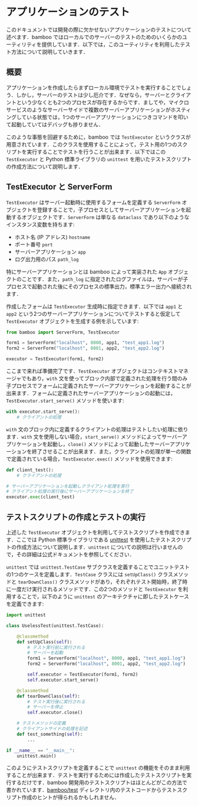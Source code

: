 # アプリケーションのテスト
このドキュメントでは開発の際に欠かせないアプリケーションのテストについて述べます．bamboo ではローカルでのサーバーのテストのためのいくらかのユーティリティを提供しています．以下では，このユーティリティを利用したテスト方法について説明していきます．

## 概要
アプリケーションを作成したらまずローカル環境でテストを実行することでしょう．しかし，サーバーのテストは少し厄介です．なぜなら，サーバーとクライアントという少なくとも2つのプロセスが存在するからです．ましてや，マイクロサービスのようなサーバーサイドで複数のサーバーアプリケーションがホスティングしている状態では，1つのサーバーアプリケーションにつきコマンドを叩いて起動していてはデバッグも捗りません．

このような事態を回避するために，bamboo では `TestExecutor` というクラスが用意されています．このクラスを使用することによって，テスト用の1つのスクリプトを実行することでテストを行うことが出来ます．以下ではこの `TestExecutor` と Python 標準ライブラリの `unittest` を用いたテストスクリプトの作成方法について説明します．

## TestExecutor と ServerForm
`TestExecutor` はサーバー起動時に使用するフォームを定義する `ServerForm` オブジェクトを登録することで，子プロセスとしてサーバーアプリケーションを起動するオブジェクトです．`ServerForm` は単なる `dataclass` であり以下のようなインスタンス変数を持ちます:

- ホスト名 (IP アドレス) `hostname`
- ポート番号 `port`
- サーバーアプリケーション `app`
- ログ出力用のパス `path_log`

特にサーバーアプリケーションとは bamboo によって実装された `App` オブジェクトのことです．また，`path_log` に指定されたログファイルは，サーバーが子プロセスで起動された後にそのプロセスの標準出力，標準エラー出力へ接続されます．

作成したフォームは `TestExecutor` 生成時に指定できます．以下では `app1` と `app2` という2つのサーバーアプリケーションについてテストすると仮定して `TestExecutor` オブジェクトを生成する例を示しています:

```python
from bamboo import ServerForm, TestExecutor

form1 = ServerForm("localhost", 8000, app1, "test_app1.log")
form2 = ServerForm("localhost", 8001, app2, "test_app2.log")

executor = TestExecutor(form1, form2)
```

ここまで来れば準備完了です．`TestExecutor` オブジェクトはコンテキストマネージャでもあり，`with` 文を使ってブロック内部で定義された処理を行う間のみ子プロセスでフォームに定義されたサーバーアプリケーションを起動することが出来ます．フォームに定義されたサーバーアプリケーションの起動には，`TestExecutor.start_serve()` メソッドを使います:

```python
with executor.start_serve():
    # クライアントの処理
```

`with` 文のブロック内に定義するクライアントの処理はテストしたい処理に依ります．`with` 文を使用しない場合，`start_serve()` メソッドによってサーバーアプリケーションを起動し，`close()` メソッドによって起動したサーバーアプリケーションを終了させることが出来ます．また，クライアントの処理が単一の関数で定義されている場合，`TestExecutor.exec()` メソッドを使用できます:

```python
def client_test():
    # クライアントの処理

# サーバーアプリケーションを起動しクライアント処理を実行
# クライアント処理の実行後にサーバーアプリケーションを終了
executor.exec(client_test)
```

## テストスクリプトの作成とテストの実行
上述した `TestExecutor` オブジェクトを利用してテストスクリプトを作成できます．ここでは Python 標準ライブラリである [unittest](https://docs.python.org/ja/3.8/library/unittest.html) を使用したテストスクリプトの作成方法について説明します．`unittest` についての説明は行いませんので，その詳細は公式ドキュメントを参照してください．

`unittest` では `unittest.TestCase` サブクラスを定義することでユニットテストの1つのケースを定義します．`TestCase` クラスには `setUpClass()` クラスメソッドと `tearDownClass()` クラスメソッドがあり，それぞれテスト開始時，終了時に一度だけ実行されるメソッドです．この2つのメソッドと `TestExecutor` を利用することで，以下のように `unittest` のアーキテクチャに即したテストケースを定義できます:

```python
import unittest

class UselessTest(unittest.TestCase):

    @classmethod
    def setUpClass(self):
        # テスト実行前に実行される
        # サーバーを起動
        form1 = ServerForm("localhost", 8000, app1, "test_app1.log")
        form2 = ServerForm("localhost", 8001, app2, "test_app2.log")

        self.executor = TestExecutor(form1, form2)
        self.executor.start_serve()

    @classmethod
    def tearDownClass(self):
        # テスト実行後に実行される
        # サーバーを停止
        self.executor.close()

    # テストメソッドの定義
    # クライアントサイドの処理を記述
    def test_something(self):
        ...

if __name__ == "__main__":
    unittest.main()
```

このようにテストスクリプトを定義することで `unittest` の機能をそのまま利用することが出来ます．テストを実行するためには作成したテストスクリプトを実行するだけです．bamboo 開発用のテストスクリプトはほとんどがこの方法で書かれています．[bamboo/test](https://github.com/jjj999/bamboo/tree/master/test) ディレクトリ内のテストコードからテストスクリプト作成のヒントが得られるかもしれません．
